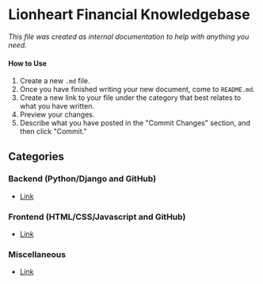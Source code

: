 # Lionheart Financial Knowledgebase
*This file was created as internal documentation to help with anything you need.*

#### How to Use
1. Create a new `.md` file.
2. Once you have finished writing your new document, come to `README.md`.
3. Create a new link to your file under the category that best relates to what you have written.
4. Preview your changes.
5. Describe what you have posted in the "Commit Changes" section, and then click "Commit."

## Categories
### Backend (Python/Django and GitHub)
* [Link](#)

### Frontend (HTML/CSS/Javascript and GitHub)
* [Link](#)

### Miscellaneous
* [Link](#)
